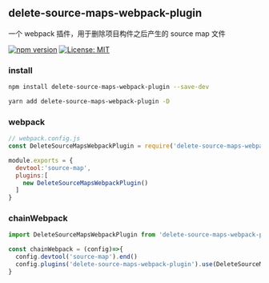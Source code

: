## delete-source-maps-webpack-plugin
一个 webpack 插件，用于删除项目构件之后产生的 source map 文件

[![npm version](https://badge.fury.io/js/delete-source-maps-webpack-plugin.svg)](https://badge.fury.io/js/delete-source-maps-webpack-plugin)
[![License: MIT](https://img.shields.io/badge/License-MIT-blue.svg)](https://github.com/YingJiangHui/delete-source-maps-webpack-plugin/blob/main/LICENSE)

### install
```bash
npm install delete-source-maps-webpack-plugin --save-dev
```
```bash
yarn add delete-source-maps-webpack-plugin -D
```
### webpack 
```js
// webpack.config.js
const DeleteSourceMapsWebpackPlugin = require('delete-source-maps-webpack-plugin').default

module.exports = {
  devtool:'source-map',
  plugins:[
    new DeleteSourceMapsWebpackPlugin()
  ]
}
```

### chainWebpack
```js
import DeleteSourceMapsWebpackPlugin from 'delete-source-maps-webpack-plugin'

const chainWebpack = (config)=>{
  config.devtool('source-map').end()
  config.plugins('delete-source-maps-webpack-plugin').use(DeleteSourceMapsWebpackPlugin).end()
}
```